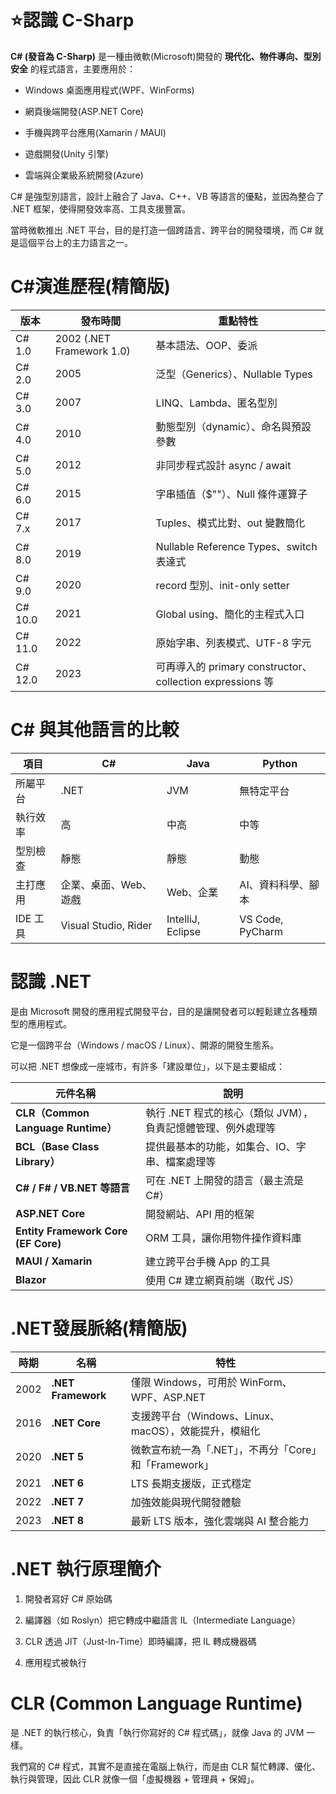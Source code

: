 # ⭐認識 C-Sharp

**C# (發音為 C-Sharp)** 是一種由微軟(Microsoft)開發的 **現代化、物件導向、型別安全** 的程式語言，主要應用於：

- Windows 桌面應用程式(WPF、WinForms)
  
- 網頁後端開發(ASP.NET Core)
  
- 手機與跨平台應用(Xamarin / MAUI)
  
- 遊戲開發(Unity 引擎)
  
- 雲端與企業級系統開發(Azure)

C# 是強型別語言，設計上融合了 Java、C++、VB 等語言的優點，並因為整合了 .NET 框架，使得開發效率高、工具支援豐富。

當時微軟推出 .NET 平台，目的是打造一個跨語言、跨平台的開發環境，而 C# 就是這個平台上的主力語言之一。

# C#演進歷程(精簡版)

| 版本 | 發布時間 | 重點特性 |
|------|----------|-----------|
| C# 1.0 | 2002 (.NET Framework 1.0) | 基本語法、OOP、委派 |
| C# 2.0 | 2005 | 泛型（Generics）、Nullable Types |
| C# 3.0 | 2007 | LINQ、Lambda、匿名型別 |
| C# 4.0 | 2010 | 動態型別（dynamic）、命名與預設參數 |
| C# 5.0 | 2012 | 非同步程式設計 async / await |
| C# 6.0 | 2015 | 字串插值（$""）、Null 條件運算子 |
| C# 7.x | 2017 | Tuples、模式比對、out 變數簡化 |
| C# 8.0 | 2019 | Nullable Reference Types、switch 表達式 |
| C# 9.0 | 2020 | record 型別、init-only setter |
| C# 10.0 | 2021 | Global using、簡化的主程式入口 |
| C# 11.0 | 2022 | 原始字串、列表模式、UTF-8 字元 |
| C# 12.0 | 2023 | 可再導入的 primary constructor、collection expressions 等 |

# C# 與其他語言的比較

| 項目 | C# | Java | Python |
|------|----|------|--------|
| 所屬平台 | .NET | JVM | 無特定平台 |
| 執行效率 | 高 | 中高 | 中等 |
| 型別檢查 | 靜態 | 靜態 | 動態 |
| 主打應用 | 企業、桌面、Web、遊戲 | Web、企業 | AI、資料科學、腳本 |
| IDE 工具 | Visual Studio, Rider | IntelliJ, Eclipse | VS Code, PyCharm |

# 認識 .NET

是由 Microsoft 開發的應用程式開發平台，目的是讓開發者可以輕鬆建立各種類型的應用程式。

它是一個跨平台（Windows / macOS / Linux）、開源的開發生態系。

可以把 .NET 想像成一座城市，有許多「建設單位」，以下是主要組成：

| 元件名稱                                | 說明                                  |
| ----------------------------------- | ----------------------------------- |
| **CLR（Common Language Runtime）**    | 執行 .NET 程式的核心（類似 JVM），負責記憶體管理、例外處理等 |
| **BCL（Base Class Library）**         | 提供最基本的功能，如集合、IO、字串、檔案處理等            |
| **C# / F# / VB.NET 等語言**            | 可在 .NET 上開發的語言（最主流是 C#）             |
| **ASP.NET Core**                    | 開發網站、API 用的框架                       |
| **Entity Framework Core (EF Core)** | ORM 工具，讓你用物件操作資料庫                   |
| **MAUI / Xamarin**                  | 建立跨平台手機 App 的工具                     |
| **Blazor**                          | 使用 C# 建立網頁前端（取代 JS）                 |

# .NET發展脈絡(精簡版)

| 時期      | 名稱                 | 特性                                  |
| ------- | ------------------ | ----------------------------------- |
| 2002    | **.NET Framework** | 僅限 Windows，可用於 WinForm、WPF、ASP.NET  |
| 2016    | **.NET Core**      | 支援跨平台（Windows、Linux、macOS），效能提升，模組化 |
| 2020    | **.NET 5**         | 微軟宣布統一為「.NET」，不再分「Core」和「Framework」 |
| 2021    | **.NET 6**         | LTS 長期支援版，正式穩定                      |
| 2022    | **.NET 7**         | 加強效能與現代開發體驗                         |
| 2023    | **.NET 8**         | 最新 LTS 版本，強化雲端與 AI 整合能力          |

# .NET 執行原理簡介

1. 開發者寫好 C# 原始碼

2. 編譯器（如 Roslyn）把它轉成中繼語言 IL（Intermediate Language）

3. CLR 透過 JIT（Just-In-Time）即時編譯，把 IL 轉成機器碼

4. 應用程式被執行

# CLR (Common Language Runtime)

是 .NET 的執行核心，負責「執行你寫好的 C# 程式碼」，就像 Java 的 JVM 一樣。

我們寫的 C# 程式，其實不是直接在電腦上執行，而是由 CLR 幫忙轉譯、優化、執行與管理，因此 CLR 就像一個「虛擬機器 + 管理員 + 保姆」。

